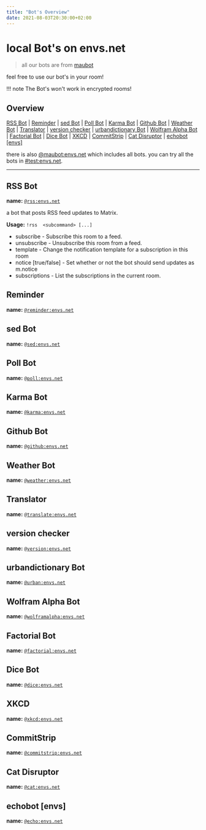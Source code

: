 ```yaml
---
title: "Bot's Overview"
date: 2021-08-03T20:30:00+02:00
---
```


# local Bot's on envs.net

> all our bots are from [maubot](https://github.com/maubot/maubot)

feel free to use our bot's in your room!

!!! note
	The Bot's won't work in encrypted rooms!

## Overview

[RSS Bot](#rss_bot) | [Reminder](#reminder) | [sed Bot](#sed_bot) | [Poll Bot](#poll_bot) | [Karma Bot](#karma_bot) | [Github Bot](#github_bot) | [Weather Bot](#weather_bot) | [Translator](#translator) | [version checker](#version_checker) | 
[urbandictionary Bot](#urbandictionary_bot) | [Wolfram Alpha Bot](#wolfram_alpha_bot) | [Factorial Bot](#factorial_bot) | [Dice Bot](#dice_bot) | [XKCD](#xkcd) | [CommitStrip](#commitstrip) | [Cat Disruptor](#cat_disruptor) | [echobot [envs]](#echobot_envs)

there is also [@maubot:envs.net](https://matrix.to/#/@maubot:envs.net) which includes all bots.
you can try all the bots in [#test:envs.net](https://matrix.to/#/#test:envs.net).

***

## RSS Bot

**name:** [`@rss:envs.net`](https://matrix.to/#/@rss:envs.net)

a bot that posts RSS feed updates to Matrix.

**Usage:** `!rss  <subcommand> [...]`

- subscribe <feed URL> - Subscribe this room to a feed.
- unsubscribe <feed ID> - Unsubscribe this room from a feed.
- template <feed ID> <new template> - Change the notification template for a subscription in this room
- notice <feed ID> [true/false] - Set whether or not the bot should send updates as m.notice
- subscriptions  - List the subscriptions in the current room.

## Reminder

**name:** [`@reminder:envs.net`](https://matrix.to/#/@reminder:envs.net)

## sed Bot

**name:** [`@sed:envs.net`](https://matrix.to/#/@sed:envs.net)

## Poll Bot

**name:** [`@poll:envs.net`](https://matrix.to/#/@poll:envs.net)

## Karma Bot

**name:** [`@karma:envs.net`](https://matrix.to/#/@karma:envs.net)

## Github Bot

**name:** [`@github:envs.net`](https://matrix.to/#/@github:envs.net)

## Weather Bot

**name:** [`@weather:envs.net`](https://matrix.to/#/@weather:envs.net)

## Translator

**name:** [`@translate:envs.net`](https://matrix.to/#/@translate:envs.net)

## version checker

**name:** [`@version:envs.net`](https://matrix.to/#/@version:envs.net)

## urbandictionary Bot

**name:** [`@urban:envs.net`](https://matrix.to/#/@urban:envs.net)

## Wolfram Alpha Bot

**name:** [`@wolframalpha:envs.net`](https://matrix.to/#/@wolframalpha:envs.net)

## Factorial Bot

**name:** [`@factorial:envs.net`](https://matrix.to/#/@factorial:envs.net)

## Dice Bot

**name:** [`@dice:envs.net`](https://matrix.to/#/@dice:envs.net)

## XKCD

**name:** [`@xkcd:envs.net`](https://matrix.to/#/@xkcd:envs.net)

## CommitStrip

**name:** [`@commitstrip:envs.net`](https://matrix.to/#/@commitstrip:envs.net)

## Cat Disruptor

**name:** [`@cat:envs.net`](https://matrix.to/#/@cat:envs.net)

## echobot [envs]

**name:** [`@echo:envs.net`](https://matrix.to/#/@echo:envs.net)
